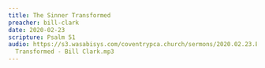 ```yaml
---
title: The Sinner Transformed
preacher: bill-clark
date: 2020-02-23
scripture: Psalm 51
audio: https://s3.wasabisys.com/coventrypca.church/sermons/2020.02.23.E The Sinner
  Transformed - Bill Clark.mp3
---
```

